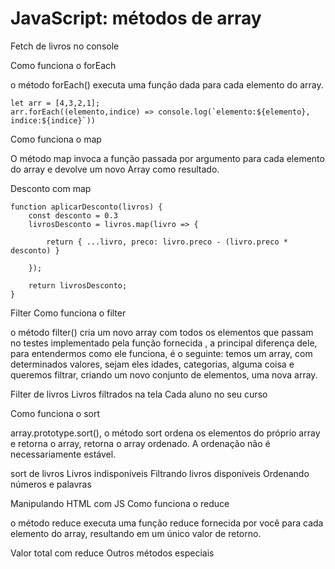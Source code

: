 # JavaScript: métodos de array

Fetch de livros no console

Como funciona o forEach

o método forEach() executa uma função dada para cada elemento do array.

```
let arr = [4,3,2,1];
arr.forEach((elemento,indice) => console.log(`elemento:${elemento}, indice:${indice}`))

```

Como funciona o map

O método map invoca a função passada por argumento para cada elemento do array e devolve um novo Array como resultado.

Desconto com map

```
function aplicarDesconto(livros) {
    const desconto = 0.3
    livrosDesconto = livros.map(livro => {

        return { ...livro, preco: livro.preco - (livro.preco * desconto) }

    });

    return livrosDesconto;
}

```

Filter
Como funciona o filter

o método filter() cria um novo array com todos os elementos que passam no testes implementado pela função fornecida , a principal diferença dele, para entendermos como ele funciona, é o seguinte: temos um array, com determinados valores, sejam eles idades, categorias, alguma coisa e queremos filtrar, criando um novo conjunto de elementos, uma nova array.

Filter de livros
Livros filtrados na tela
Cada aluno no seu curso

Como funciona o sort

array.prototype.sort(), o método sort ordena os elementos do próprio array e retorna o array, retorna o array ordenado. A ordenação não é necessariamente estável.

sort de livros
Livros indisponíveis
Filtrando livros disponíveis
Ordenando números e palavras

Manipulando HTML com JS
Como funciona o reduce

o método reduce executa uma função reduce fornecida por você para cada elemento do array, resultando em um único valor de retorno.

Valor total com reduce
Outros métodos especiais
